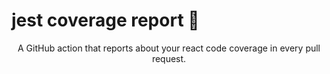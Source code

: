 # jest coverage report 🧪

<p align="center">
    A GitHub action that reports about your react code coverage in every pull request.
</p>